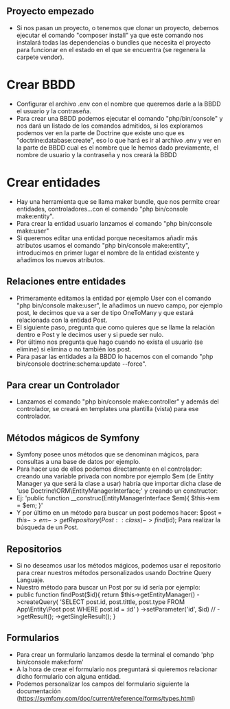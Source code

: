 ## Proyecto empezado
- Si nos pasan un proyecto, o tenemos que clonar un proyecto, debemos ejecutar el comando "composer install" ya que este comando nos instalará todas las dependencias o bundles que necesita el proyecto para funcionar en el estado en el que se encuentra (se regenera la carpete vendor).

# Crear BBDD
- Configurar el archivo .env con el nombre que queremos darle a la BBDD el usuario y la contraseña.
- Para crear una BBDD podemos ejecutar el comando "php/bin/console" y nos dará un listado de los comandos admitidos, si los exploramos podemos ver en la parte de Doctrine que existe uno que es "doctrine:database:create", eso lo que hará es ir al archivo .env y ver en la parte de BBDD cual es el nombre que le hemos dado previamente, el nombre de usuario y la contraseña y nos creará la BBDD

# Crear entidades
- Hay una herramienta que se llama maker bundle, que nos permite crear entidades, controladores...con el comando "php bin/console make:entity".
- Para crear la entidad usuario lanzamos el comando "php bin/console make:user"
- Si queremos editar una entidad porque necesitamos añadir más atributos usamos el comando "php bin/console make:entity", introducimos en primer lugar el nombre de la entidad existente y añadimos los nuevos atributos.

## Relaciones entre entidades
- Primeramente editamos la entidad por ejemplo User con el comando "php bin/console make:user", le añadimos un nuevo campo, por ejemplo post, le decimos que va a ser de tipo OneToMany y que estará relacionada con la entidad Post.
- El siguiente paso, pregunta que como quieres que se llame la relación dentro e Post y le decimos user y si puede ser nulo.
- Por último nos pregunta que hago cuando no exista el usuario (se elimine) si elimina o no también los post.
- Para pasar las entidades a la BBDD lo hacemos con el comando "php bin/console doctrine:schema:update --force".

## Para crear un Controlador
- Lanzamos el comando "php bin/console make:controller" y además del controlador, se creará en templates una plantilla (vista) para ese controlador.

## Métodos mágicos de Symfony
- Symfony posee unos métodos que se denominan mágicos, para consultas a una base de datos por ejemplo.
- Para hacer uso de ellos podemos directamente en el controlador: creando una variable privada con nombre por ejemplo $em (de Entity Manager ya que será la clase a usar) habría que importar dicha clase de 'use Doctrine\ORM\EntityManagerInterface;' y creando un constructor:
- Ej: 'public function __construc(EntityManagerInterface $em){
            $this->em = $em;
        }'
- Y por último en un método para buscar un post podemos hacer: $post = $this->em->getRepository(Post::class)->find($id); Para realizar la búsqueda de un Post.

## Repositorios
- Si no deseamos usar los métodos mágicos, podemos usar el repositorio para crear nuestros métodos personalizados usando Doctrine Query Languaje.
- Nuestro método para buscar un Post por su id sería por ejemplo:  
- public function findPost($id){
        return $this->getEntityManager()
            ->createQuery(
                'SELECT post.id, post.tittle, post.type
                FROM App\Entity\Post post
                WHERE post.id = :id'
            )
            ->setParameter('id', $id)
            // ->getResult();
            ->getSingleResult();
    }

## Formularios
- Para crear un formulario lanzamos desde la terminal el comando 'php bin/console make:form'
- A la hora de crear el formulario nos preguntará si quieremos relacionar dicho formulario con alguna entidad.
- Podemos personalizar los campos del formulario siguiente la documentación (https://symfony.com/doc/current/reference/forms/types.html)